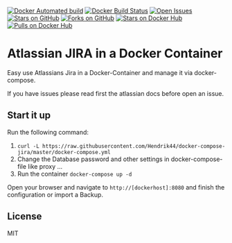 [![Docker Automated build](https://img.shields.io/docker/automated/hendrik44/docker-compose-jira.svg)](https://github.com/Hendrik44/docker-compose-jira) [![Docker Build Status](https://img.shields.io/docker/build/hendrik44/docker-compose-jira.svg)](https://github.com/Hendrik44/docker-compose-jira) [![Open Issues](https://img.shields.io/github/issues/hendrik44/docker-compose-jira.svg)](https://github.com/Hendrik44/docker-compose-jira/issues) [![Stars on GitHub](https://img.shields.io/github/stars/hendrik44/docker-compose-jira.svg)](https://github.com/Hendrik44/docker-compose-jira/stargazers) [![Forks on GitHub](https://img.shields.io/github/forks/hendrik44/docker-compose-jira.svg)](https://github.com/Hendrik44/docker-compose-jira/network) [![Stars on Docker Hub](https://img.shields.io/docker/stars/hendrik44/docker-compose-jira.svg)](https://hub.docker.com/r/hendrik44/docker-compose-jira/) [![Pulls on Docker Hub](https://img.shields.io/docker/pulls/hendrik44/docker-compose-jira.svg)](https://hub.docker.com/r/hendrik44/docker-compose-jira/)

# Atlassian JIRA in a Docker Container

Easy use Atlassians Jira in a Docker-Container and manage it via docker-compose.

If you have issues please read first the atlassian docs before open an issue.

## Start it up

Run the following command:
1. ```curl -L https://raw.githubusercontent.com/Hendrik44/docker-compose-jira/master/docker-compose.yml```
2. Change the Database password and other settings in docker-compose-file like proxy ...
3. Run the container ```docker-compose up -d```

Open your browser and navigate to `http://[dockerhost]:8080` and finish the configuration or import a Backup.

## License
MIT